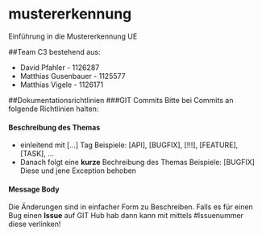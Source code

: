 mustererkennung
===============

Einführung in die Mustererkennung UE

##Team C3
bestehend aus:
* David Pfahler - 1126287
* Matthias Gusenbauer - 1125577
* Matthias Vigele - 1126171

##Dokumentationsrichtlinien
###GIT Commits
Bitte bei Commits an folgende Richtlinien halten:
#### Beschreibung des Themas
* einleitend mit [...] Tag
Beispiele: [API], [BUGFIX], [!!!], [FEATURE], [TASK], ...
* Danach folgt eine __kurze__ Bechreibung des Themas
Beispiele: [BUGFIX] Diese und jene Exception behoben

#### Message Body
Die Änderungen sind in einfacher Form zu Beschreiben. Falls es für einen Bug einen __Issue__ auf GIT Hub hab dann kann mit mittels #Issuenummer diese verlinken!  